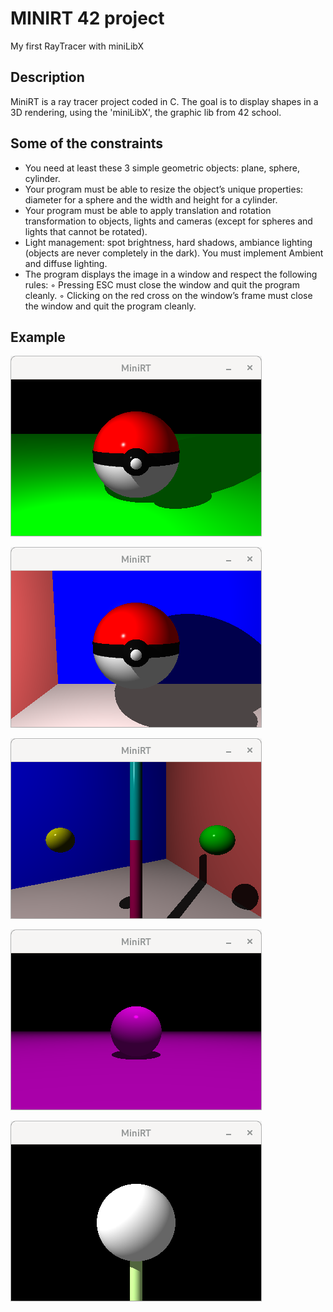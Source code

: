 # MINIRT 42 project

My first RayTracer with miniLibX

## Description

MiniRT is a ray tracer project coded in C. The goal is to display shapes in a 3D rendering, using the 'miniLibX', the graphic lib from 42 school.

## Some of the constraints

- You need at least these 3 simple geometric objects: plane, sphere, cylinder.
- Your program must be able to resize the object’s unique properties: diameter for a sphere and the width and height for a cylinder.
- Your program must be able to apply translation and rotation transformation to objects, lights and cameras (except for spheres and lights that cannot be rotated).
- Light management: spot brightness, hard shadows, ambiance lighting (objects are never completely in the dark). You must implement Ambient and diffuse lighting.
- The program displays the image in a window and respect the following rules:
◦ Pressing ESC must close the window and quit the program cleanly.
◦ Clicking on the red cross on the window’s frame must close the window and
quit the program cleanly.

## Example

![Alt text](/images/pokeball.png?raw=true "Pokeball with green floor")

![Alt text](/images/pokeball2.png?raw=true "Pokeball with walls")

![Alt text](/images/combo.png?raw=true "3 shapes")

![Alt text](/images/purple-sphere.png?raw=true "Purple sphere")

![Alt text](/images/sphere-cylinder.png?raw=true "Sphere on cylinder")
